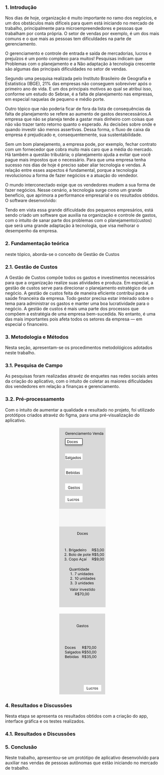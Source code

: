 ### 1. Introdução ### 

Nos dias de hoje, organização é muito importante no ramo dos negócios, e um dos obstáculos mais difíceis para quem está iniciando no mercado de trabalho, principalmente para microempreendedores e pessoas que trabalham por conta própria. O setor de vendas por exemplo, é um dos mais comuns e o que mais as pessoas tem dificuldades na parte de gerenciamento.

O gerenciamento e controle de entrada e saída de mercadorias, lucros e prejuízos é um ponto complexo para muitos!
Pesquisas indicam que Problemas com o planejamento e a Não adaptação à tecnologia crescente são algumas das principais dificuldades no setor de vendas.

Segundo uma pesquisa realizada pelo Instituto Brasileiro de Geografia e Estatística (IBGE), 21% das empresas não conseguem sobreviver após o primeiro ano de vida. E um dos principais motivos ao qual se atribui isso, conforme um estudo do Sebrae, é a falta de planejamento nas empresas, em especial naquelas de pequeno e médio porte.

Outro tópico que não poderia ficar de fora da lista de consequências da falta de planejamento se refere ao aumento de gastos desnecessários.A empresa que não se planeja tende a gastar mais dinheiro com coisas que não vão trazer tanto retorno quanto o esperado. As decisões sobre onde e quando investir são menos assertivas. Dessa forma, o fluxo de caixa da empresa é prejudicado e, consequentemente, sua sustentabilidade.

Sem um bom planejamento, a empresa pode, por exemplo, fechar contrato com um fornecedor que cobra muito mais caro que a média do mercado. Há também a questão tributária; o planejamento ajuda a evitar que você pague mais impostos que o necessário.
Para que uma empresa tenha sucesso nos dias de hoje é preciso saber aliar tecnologia e vendas. A relação entre esses aspectos é fundamental, porque a tecnologia revolucionou a forma de fazer negócios e a atuação do vendedor.

O mundo interconectado exige que os vendedores mudem a sua forma de fazer negócios. Nesse cenário, a tecnologia surge como um grande benefício, que aprimora a performance empresarial e os resultados obtidos.
O software desenvolvido:

Tendo em vista essa grande dificuldade dos pequenos empresários, está sendo criado um software que auxilia na organização e controle de gastos, com o intuito de sanar parte dos problemas com o planejamento(custos) que será uma grande adaptação à tecnologia, que visa melhorar o desempenho da empresa. 

### 2. Fundamentação teórica ###
neste tópico, aborda-se o conceito de Gestão de Custos

### 2.1. Gestão de Custos ###
A Gestão de Custos compõe todos os gastos e investimentos necessários para que a organização realize suas atividades e produza. Em especial, a gestão de custos serve para direcionar o planejamento estratégico de um negócio. A gestão de custos feita de maneira eficiente contribui para a saúde financeira da empresa.
Todo gestor precisa estar inteirado sobre o tema para administrar os gastos e manter uma boa lucratividade para o negócio.
A gestão de custos é mais uma parte dos processos que compõem a estratégia de uma empresa bem-sucedida. No entanto, é uma das mais importantes pois afeta todos os setores da empresa — em especial o financeiro.

### 3.  Metodologia e Métodos ###
Nesta seção, apresentam-se os procedimentos metodológicos adotados neste trabalho.

### 3.1.  Pesquisa de Campo ###
As pesquisas foram realizadas atravéz de enquetes nas redes sociais antes da criação do aplicativo, com o intuito de coletar as maiores dificuldades dos vendedores em relação a finanças e gerenciamento.

### 3.2.  Pré-processamento ###
Com o intuito de aumentar a qualidade e resultado no projeto, foi utilizado protótipos criados atravéz do figma, para uma pré-visualização do aplicativo.

[<center><img src="https://github.com/gabsana/Bertoti/blob/main/imagens/Inicial%20%2B%20Doces.png" /></center>](https://www.figma.com/file/LFLG1OojzM38WN6EvfNs2q/Untitled?node-id=0%3A1)
<br>[<center><img src="https://github.com/gabsana/Bertoti/blob/main/imagens/Gastos.png" /></center>](https://www.figma.com/file/LFLG1OojzM38WN6EvfNs2q/Untitled?node-id=0%3A1)

### 4.  Resultados e Discussões ###
Nesta etapa se apresenta os resultados obtidos com a criação do app, interface gráfica e os testes realizados.


### 4.1.  Resultados e Discussões ###


### 5.  Conclusão ###
Neste trabalho, apresentou-se um protótipo de aplicativo desenvolvido para auxiliar nas vendas de pessoas autônomas que estão iniciando no mercado de trabalho.

